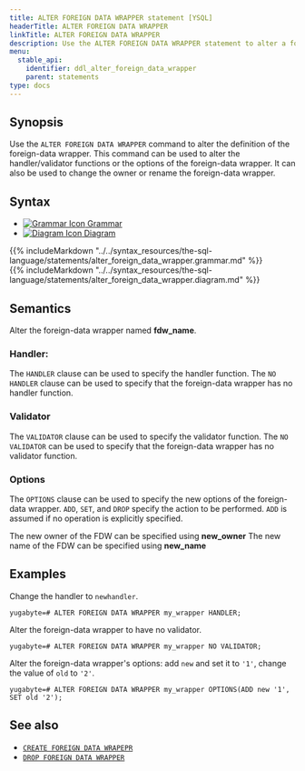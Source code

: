 ```yaml
---
title: ALTER FOREIGN DATA WRAPPER statement [YSQL]
headerTitle: ALTER FOREIGN DATA WRAPPER
linkTitle: ALTER FOREIGN DATA WRAPPER
description: Use the ALTER FOREIGN DATA WRAPPER statement to alter a foreign-data wrapper.
menu:
  stable_api:
    identifier: ddl_alter_foreign_data_wrapper
    parent: statements
type: docs
---
```


## Synopsis

Use the `ALTER FOREIGN DATA WRAPPER` command to alter the definition of the foreign-data wrapper. This command can be used to alter the handler/validator functions or the options of the foreign-data wrapper. It can also be used to change the owner or rename the foreign-data wrapper.

## Syntax

<ul class="nav nav-tabs nav-tabs-yb">
  <li >
    <a href="#grammar" class="nav-link active" id="grammar-tab" data-toggle="tab" role="tab" aria-controls="grammar" aria-selected="true">
      <img src="/icons/file-lines.svg" alt="Grammar Icon">
      Grammar
    </a>
  </li>
  <li>
    <a href="#diagram" class="nav-link" id="diagram-tab" data-toggle="tab" role="tab" aria-controls="diagram" aria-selected="false">
      <img src="/icons/diagram.svg" alt="Diagram Icon">
      Diagram
    </a>
  </li>
</ul>

<div class="tab-content">
  <div id="grammar" class="tab-pane fade show active" role="tabpanel" aria-labelledby="grammar-tab">
  {{% includeMarkdown "../../syntax_resources/the-sql-language/statements/alter_foreign_data_wrapper.grammar.md" %}}
  </div>
  <div id="diagram" class="tab-pane fade" role="tabpanel" aria-labelledby="diagram-tab">
  {{% includeMarkdown "../../syntax_resources/the-sql-language/statements/alter_foreign_data_wrapper.diagram.md" %}}
  </div>
</div>

## Semantics

Alter the foreign-data wrapper named **fdw_name**.

### Handler:
The `HANDLER` clause can be used to specify the handler function.
The `NO HANDLER` clause can be used to specify that the foreign-data wrapper has no handler function.

### Validator
The `VALIDATOR` clause can be used to specify the validator function.
The `NO VALIDATOR` can be used to specify that the foreign-data wrapper has no validator function.

### Options
The `OPTIONS` clause can be used to specify the new options of the foreign-data wrapper. `ADD`, `SET`, and `DROP` specify the action to be performed. `ADD` is assumed if no operation is explicitly specified.

The new owner of the FDW can be specified using **new_owner**
The new name of the FDW can be specified using **new_name**

## Examples

Change the handler to `newhandler`.

```plpgsql
yugabyte=# ALTER FOREIGN DATA WRAPPER my_wrapper HANDLER;
```

Alter the foreign-data wrapper to have no validator.

```plpgsql
yugabyte=# ALTER FOREIGN DATA WRAPPER my_wrapper NO VALIDATOR;
```

Alter the foreign-data wrapper's options: add `new` and set it to `'1'`, change the value of `old` to `'2'`.

```plpgsql
yugabyte=# ALTER FOREIGN DATA WRAPPER my_wrapper OPTIONS(ADD new '1', SET old '2');
```

## See also

- [`CREATE FOREIGN DATA WRAPEPR`](../ddl_create_foreign_data_wrapper/)
- [`DROP FOREIGN DATA WRAPPER`](../ddl_create_foreign_data_wrapper/)
